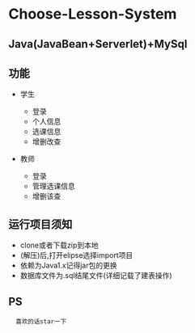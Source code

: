 # Choose-Lesson-System

## Java(JavaBean+Serverlet)+MySql

## 功能

- 学生

  - 登录
  - 个人信息
  - 选课信息
  - 增删改查
  
- 教师

  - 登录
  - 管理选课信息
  - 增删该查

## 运行项目须知

- clone或者下载zip到本地
- (解压)后,打开elipse选择import项目
- 依赖为Java1.x记得jar包的更换
- 数据库文件为.sql结尾文件(详细记载了建表操作)

## PS

      喜欢的话star一下
